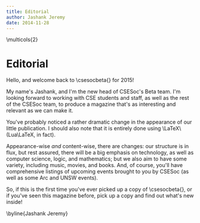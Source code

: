 ```yaml
---
title: Editorial
author: Jashank Jeremy
date: 2014-11-28
---
```


\multicols{2}

Editorial
=========

Hello, and welcome back to \csesocbeta{} for 2015!

My name's Jashank, and I'm the new head of CSESoc's Beta team.  I'm
looking forward to working with CSE students and staff, as well as the
rest of the CSESoc team, to produce a magazine that's as interesting
and relevant as we can make it.

You've probably noticed a rather dramatic change in the appearance of
our little publication.  I should also note that it is entirely done
using \LaTeX\ (Lua\LaTeX, in fact).

Appearance-wise _and_ content-wise, there are changes: our structure
is in flux, but rest assured, there will be a big emphasis on
technology, as well as computer science, logic, and mathematics; but
we also aim to have some variety, including music, movies, and books.
And, of course, you'll have comprehensive listings of upcoming events
brought to you by CSESoc (as well as some Arc and UNSW events).

So, if this is the first time you've ever picked up a copy of
\csesocbeta{}, or if you've seen this magazine before, pick up a copy
and find out what's new inside!

\byline{Jashank Jeremy}
